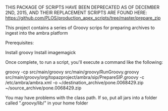 
THIS PACKAGE OF SCRIPTS HAVE BEEN DEPRECATED AS OF DECEMBER 2ND, 2015, AND THEIR REPLACEMENT SCRIPTS ARE FOUND HERE: https://github.com/PLOS/production_apex_scripts/tree/master/prepare_zip

This project contains a series of Groovy scrips for preparing archives to ingest into the ambra platform

Prerequisites:

Install groovy
Install imagemagick

Once complete, to run a script, you'll execute a command like the following:

groovy -cp src/main/groovy src/main/groovy/RunGroovy.groovy src/main/groovy/org/topazproject/ambra/sip/PrepareSIP.groovy -c /etc/ambra/ambra.xml -o ~/destination_archive/pone.0068429.zip ~/source_archive/pone.0068429.zip

You may have problems with the class path.  If so, put all jars into a folder called ".groovy/lib/" in your home folder


